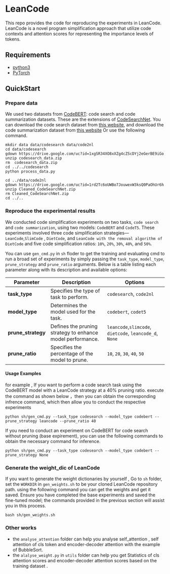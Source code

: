 # LeanCode
This repo provides the code for reproducing the experiments in LeanCode. LeanCode is a novel program simplification approach that utilize code contexts and attention scores for representing the importance levels of tokens.
## Requirements
- [python3](https://www.python.org/downloads/)
- [PyTorch](https://pytorch.org/get-started/locally/)
## QuickStart
### Prepare data
We used two datasets from [CodeBERT](https://arxiv.org/pdf/2002.08155): code search and code summarization datasets. These are the extensions of [CodeSearchNet](https://github.com/github/CodeSearchNet).
You can download the code search dataset from [this website](https://drive.google.com/uc?id=1xgSR34XO8xXZg4cZScDYj2eGerBE9iGo), and download the code summarization dataset from [this website](https://drive.google.com/uc?id=1rd2Tc6oUWBo7JouwexW3ksQ0PaOhUr6h) Or use the following command.

```
mkdir data data/codesearch data/code2nl
cd data/codesearch
gdown https://drive.google.com/uc?id=1xgSR34XO8xXZg4cZScDYj2eGerBE9iGo
unzip codesearch_data.zip
rm  codesearch_data.zip
cd ../../codesearch
python process_data.py

cd ../data/code2nl
gdown https://drive.google.com/uc?id=1rd2Tc6oUWBo7JouwexW3ksQ0PaOhUr6h
unzip Cleaned_CodeSearchNet.zip
rm Cleaned_CodeSearchNet.zip
cd ../..
```
### Reproduce the experimental results
We conducted code simplification experiments on two tasks, `code search` and `code summarization`, using two models: `CodeBERT` and `CodeT5`. These experiments involved three code simplification strategies—`LeanCode`,`SlimCode` , `DietCode`, and `LeanCode with the removal algorithm of DietCode` and five code simplification ratios: `10%`, `20%`, `30%`, `40%`, and `50%`.  
  
You can use `gen_cmd.py` in `sh` floder to get the training and evaluating cmd to run a broad set of experiments by simply passing the `task_type`, `model_type`, `prune_strategy` and `prune_ratio` arguments. 
Below is a table listing each parameter along with its description and available options:

| Parameter          | Description                                           | Options                                                         |
|--------------------|-------------------------------------------------------|-----------------------------------------------------------------|
| **task_type**      | Specifies the type of task to perform.                | `codesearch`, `code2nl`                                         |
| **model_type**     | Determines the model used for the task.               | `codebert`, `codet5`                                            |
| **prune_strategy** | Defines the pruning strategy to enhance model performance. | `leancode`,`slimcode`, `dietcode`, `leancode_d`, `None`                  |
| **prune_ratio**    | Specifies the percentage of the model to prune.       | `10`, `20`, `30`, `40`, `50`                                    |

#### Usage Examples
for example , If you want to perform a code search task using the CodeBERT model with a LeanCode strategy at a 40% pruning ratio. execute the command as shown below ，then you can obtain the corresponding infrence command, which then allow you to conduct the respective experiments

```
python sh/gen_cmd.py --task_type codesearch --model_type codebert --prune_strategy leancode --prune_ratio 40
```
If you need to conduct an experiment on CodeBERT for code search without pruning (base expirement), you can use the following commands to obtain the necessary command for inference.
```
python sh/gen_cmd.py --task_type codesearch --model_type codebert --prune_strategy None
```
### Generate the weight_dic of LeanCode
If you want to generate the weight dictionaries by yourself , Go to `sh` folder, set the `WORKDIR` in `gen_weights.sh` to be your cloned LeanCode repository path. using the following command you can get the weights and get it saved. Ensure you have completed the base experiments and saved the fine-tuned model; the commands provided in the previous section will assist you in this process.
```
bash sh/gen_weights.sh
```
### Other works
- the `analyse_attention` folder can help you analyse self_attention , self attention of cls token and encoder-decoder attention with the example of BubbleSort.  
- the `alalyse_weight.py` in `utils` folder can help you get Statistics of cls attention scores and encoder-decoder attention scores based on the training dataset .
